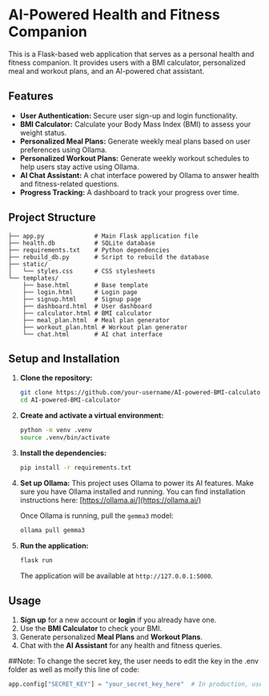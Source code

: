 # AI-Powered Health and Fitness Companion

This is a Flask-based web application that serves as a personal health and fitness companion. It provides users with a BMI calculator, personalized meal and workout plans, and an AI-powered chat assistant.

## Features

*   **User Authentication:** Secure user sign-up and login functionality.
*   **BMI Calculator:** Calculate your Body Mass Index (BMI) to assess your weight status.
*   **Personalized Meal Plans:** Generate weekly meal plans based on user preferences using Ollama.
*   **Personalized Workout Plans:** Generate weekly workout schedules to help users stay active using Ollama.
*   **AI Chat Assistant:** A chat interface powered by Ollama to answer health and fitness-related questions.
*   **Progress Tracking:** A dashboard to track your progress over time.

## Project Structure

```
├── app.py              # Main Flask application file
├── health.db           # SQLite database
├── requirements.txt    # Python dependencies
├── rebuild_db.py       # Script to rebuild the database
├── static/
│   └── styles.css      # CSS stylesheets
└── templates/
    ├── base.html       # Base template
    ├── login.html      # Login page
    ├── signup.html     # Signup page
    ├── dashboard.html  # User dashboard
    ├── calculator.html # BMI calculator
    ├── meal_plan.html  # Meal plan generator
    ├── workout_plan.html # Workout plan generator
    └── chat.html       # AI chat interface
```

## Setup and Installation

1.  **Clone the repository:**
    ```bash
    git clone https://github.com/your-username/AI-powered-BMI-calculator.git
    cd AI-powered-BMI-calculator
    ```

2.  **Create and activate a virtual environment:**
    ```bash
    python -m venv .venv
    source .venv/bin/activate
    ```

3.  **Install the dependencies:**
    ```bash
    pip install -r requirements.txt
    ```

4.  **Set up Ollama:**
    This project uses Ollama to power its AI features. Make sure you have Ollama installed and running. You can find installation instructions here: [https://ollama.ai/](https://ollama.ai/)

    Once Ollama is running, pull the `gemma3` model:
    ```bash
    ollama pull gemma3
    ```

5.  **Run the application:**
    ```bash
    flask run
    ```

    The application will be available at `http://127.0.0.1:5000`.

## Usage

1.  **Sign up** for a new account or **login** if you already have one.
2.  Use the **BMI Calculator** to check your BMI.
3.  Generate personalized **Meal Plans** and **Workout Plans**.
4.  Chat with the **AI Assistant** for any health and fitness queries.

##Note:
To change the secret key, the user needs to edit the key in the .env folder as well as moify this line of code:
```python
app.config["SECRET_KEY"] = "your_secret_key_here"  # In production, use a secure random key
```
